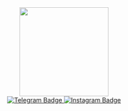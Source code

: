 <div id="header" align="center">
  <img src="https://media.giphy.com/media/muCo9BLS7vjErTON27/giphy.gif" width="200"/>
</div>
<div id="badges" align="center">
  <a href="https://t.me/spantsch">
    <img src="https://img.shields.io/badge/Telegram-blue?logo=telegram&logoColor=white&style=for-the-badge" alt="Telegram Badge"/>
  </a>
  <a href="https://www.instagram.com/spantschbob/">
    <img src="https://img.shields.io/badge/Instagram-e1306c?logo=instagram&logoColor=white&style=for-the-badge" alt="Instagram Badge"/>
  </a>
</div>
<div id="views" align="center">
  <img src="https://komarev.com/ghpvc/?username=marussia1996&style=flat-square&color=lightgrey" alt=""/>
</div>

